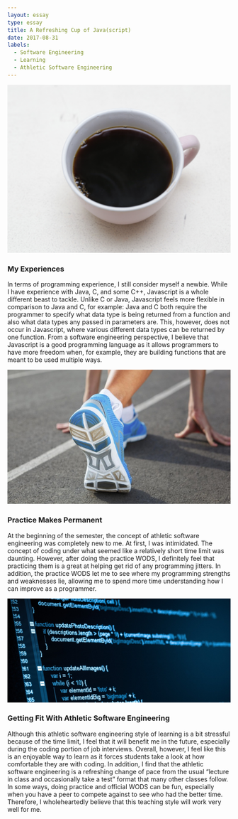 ```yaml
---
layout: essay
type: essay
title: A Refreshing Cup of Java(script)
date: 2017-08-31
labels:
  - Software Engineering
  - Learning
  - Athletic Software Engineering
---
```


<img class="ui tiny left circular floated image" src="../images/javacup.jpg">
<h3>My Experiences</h3>

In terms of programming experience, I still consider myself a newbie. While I have experience with Java, C, and some C++, Javascript is a whole different beast to tackle. Unlike C or Java, Javascript feels more flexible in comparison to Java and C, for example: Java and C both require the programmer to specify what data type is being returned from a function and also what data types any passed in parameters are. This, however, does not occur in Javascript, where various different data types can be returned by one function. From a software engineering perspective, I believe that Javascript is a good programming language as it allows programmers to have more freedom when, for example, they are building functions that are meant to be used multiple ways. 

<img class="ui tiny left circular floated image" src="../images/getready.jpg">
<h3>Practice Makes Permanent</h3>

At the beginning of the semester, the concept of athletic software engineering was completely new to me. At first, I was intimidated. The concept of coding under what seemed like a relatively short time limit was daunting. However, after doing the practice WODS, I definitely feel that practicing them is a great at helping get rid of any programming jitters. In addition, the practice WODS let me to see where my programming strengths and weaknesses lie, allowing me to spend more time understanding how I can improve as a programmer.

<img class="ui tiny left circular floated image" src="../images/code.jpg">
<h3>Getting Fit With Athletic Software Engineering</h3>

Although this athletic software engineering style of learning is a bit stressful because of the time limit, I feel that it will benefit me in the future, especially during the coding portion of job interviews. Overall, however, I feel like this is an enjoyable way to learn as it forces students take a look at how comfortable they are with coding. In addition, I find that the athletic software engineering is a refreshing change of pace from the usual “lecture in class and occasionally take a test” format that many other classes follow. In some ways, doing practice and official WODS can be fun, especially when you have a peer to compete against to see who had the better time. Therefore, I wholeheartedly believe that this teaching style will work very well for me.
